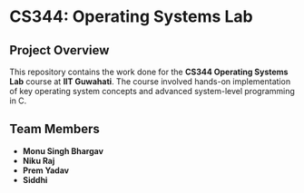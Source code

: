 # CS344: Operating Systems Lab

## Project Overview
This repository contains the work done for the **CS344 Operating Systems Lab** course at **IIT Guwahati**. The course involved hands-on implementation of key operating system concepts and advanced system-level programming in C.

## Team Members
- **Monu Singh Bhargav**  
- **Niku Raj**
- **Prem Yadav**  
- **Siddhi**
